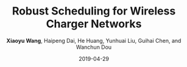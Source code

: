---
title: "Robust Scheduling for Wireless Charger Networks"
collection: conf_publications
sname: INFOCOM'19
fname: Proceedings of the 38th Annual IEEE International Conference on Computer Communications (INFOCOM)
author: <strong>Xiaoyu Wang</strong>, Haipeng Dai, He Huang, Yunhuai Liu, Guihai Chen, and Wanchun Dou
place: Paris, France
mydate: April 29-May 2, 2019
accept_rate: 288/1464 = 19.7%
paperurl: 'http://academicpages.github.io/files/paper1.pdf'
plain: '/files/bib/plainRULE.txt'
bibtex: '/files/bib/texRULE.txt'
date: 2019-04-29
---